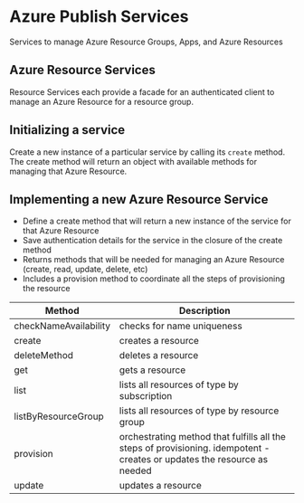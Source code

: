 # Azure Publish Services

Services to manage Azure Resource Groups, Apps, and Azure Resources

## Azure Resource Services

Resource Services each provide a facade for an authenticated client to manage an Azure Resource for a resource group.

## Initializing a service

Create a new instance of a particular service by calling its `create` method. The create method will return an object with available methods for managing that Azure Resource.

## Implementing a new Azure Resource Service
- Define a create method that will return a new instance of the service for that Azure Resource
- Save authentication details for the service in the closure of the create method
- Returns methods that will be needed for managing an Azure Resource (create, read, update, delete, etc)
- Includes a provision method to coordinate all the steps of provisioning the resource

| Method      | Description |
| ----------- | ----------- |
| checkNameAvailability | checks for name uniqueness |
| create | creates a resource |
| deleteMethod | deletes a resource |
| get | gets a resource |
| list | lists all resources of type by subscription |
| listByResourceGroup | lists all resources of type by resource group |
| provision | orchestrating method that fulfills all the steps of provisioning. idempotent - creates or updates the resource as needed |
| update | updates a resource |

